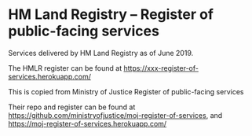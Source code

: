 # HM Land Registry – Register of public-facing services

Services delivered by HM Land Registry as of June 2019.

The HMLR register can be found at https://xxx-register-of-services.herokuapp.com/


This is copied from Ministry of Justice Register of public-facing services

Their repo and register can be found at https://github.com/ministryofjustice/moj-register-of-services, and https://moj-register-of-services.herokuapp.com/